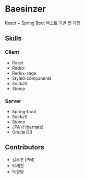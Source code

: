 # Baesinzer

React + Spring Boot 텍스트 기반 웹 게임

## Skills

### Client

- React
- Redux
- Redux-saga
- Styled-components
- SockJS
- Stomp

### Server

- Spring-boot
- SockJS
- Stomp
- JPA (Hibernate)
- Oracle DB

## Contributors

- 김우조 (PM)
- 박세진
- 박성원
